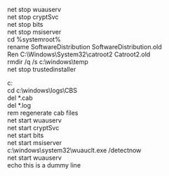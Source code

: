 net stop wuauserv  
net stop cryptSvc  
net stop bits  
net stop msiserver  
cd %systemroot%  
rename SoftwareDistribution SoftwareDistribution.old  
Ren C:\Windows\System32\catroot2 Catroot2.old  
rmdir /q /s c:\windows\temp  
net stop trustedinstaller  


c:  
cd c:\windows\logs\CBS  
del *.cab  
del *.log  
rem regenerate cab files  
net start wuauserv  
net start cryptSvc  
net start bits  
net start msiserver  
c:\windows\system32\wuauclt.exe /detectnow  
net start wuauserv  
echo this is a dummy line  
